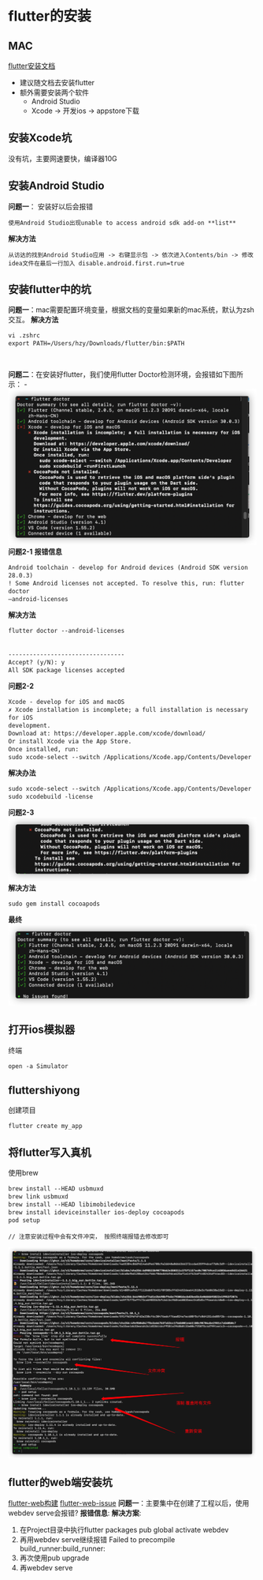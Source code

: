 # flutter的安装

## MAC
[flutter安装文档](https://book.flutterchina.club/chapter1/install_flutter.html#_1-3-1-%E5%AE%89%E8%A3%85flutter)
- 建议随文档去安装flutter
- 额外需要安装两个软件
  - Android Studio 
  - Xcode -> 开发ios -> appstore下载
## 安装Xcode坑
没有坑，主要网速要快，编译器10G

## 安装Android Studio
**问题一**： 安装好以后会报错
```text
使用Android Studio出现unable to access android sdk add-on **list**
```
**解决方法**
```text
从访达的找到Android Studio应用 -> 右键显示包 -> 依次进入Contents/bin -> 修改idea文件在最后一行加入 disable.android.first.run=true
```


## 安装flutter中的坑
**问题一**：mac需要配置环境变量，根据文档的变量如果新的mac系统，默认为zsh交互。 
**解决方法**
```text
vi .zshrc
export PATH=/Users/hzy/Downloads/flutter/bin:$PATH
```
<br/>

**问题二**：在安装好flutter，我们使用flutter Doctor检测环境，会报错如下图所示：
    - ![flutterIssue](../assets/flutterIssues.png)
**问题2-1**
**报错信息**
```text
Android toolchain - develop for Android devices (Android SDK version 28.0.3)
! Some Android licenses not accepted. To resolve this, run: flutter doctor
–android-licenses
```
**解决方法**
```text
flutter doctor --android-licenses


---------------------------------
Accept? (y/N): y
All SDK package licenses accepted
```

**问题2-2**
```text
Xcode - develop for iOS and macOS
✗ Xcode installation is incomplete; a full installation is necessary for iOS
development.
Download at: https://developer.apple.com/xcode/download/
Or install Xcode via the App Store.
Once installed, run:
sudo xcode-select --switch /Applications/Xcode.app/Contents/Developer
```
**解决办法**
```text
sudo xcode-select --switch /Applications/Xcode.app/Contents/Developer
sudo xcodebuild -license
```

**问题2-3**
![flutterIssues-2](../assets/flutterIssues-2.png)
**解决方法**
```text
sudo gem install cocoapods
```

**最终**
![flutterDoctor](../assets/flutterDoctor.png)

## 打开ios模拟器
终端
```text
open -a Simulator
```

## fluttershiyong 
创建项目
```text
flutter create my_app
```

## 将flutter写入真机
使用brew
```text
brew install --HEAD usbmuxd
brew link usbmuxd
brew install --HEAD libimobiledevice
brew install ideviceinstaller ios-deploy cocoapods
pod setup

// 注意安装过程中会有文件冲突， 按照终端报错去修改即可
```
![flutterToIos](../assets/flutterToIos.png)

## flutter的web端安装坑
[flutter-web构建](https://dart.dev/tutorials/web/get-started#4-create-a-web-app)
[flutter-web-issue](https://github.com/dart-lang/build/issues/1676)
**问题一**：主要集中在创建了工程以后，使用webdev serve会报错? 
**报错信息**: 
**解决方案**: 
1. 在Project目录中执行flutter packages pub global activate webdev
2. 再用webdev serve继续报错 Failed to precompile build_runner:build_runner:
3. 再次使用pub upgrade
4. 再webdev serve
